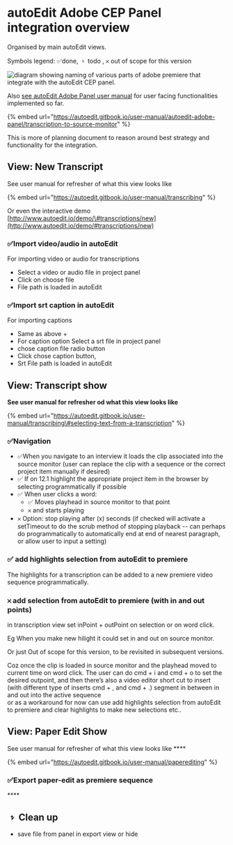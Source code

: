# autoEdit Adobe CEP Panel integration overview

Organised by main autoEdit views.

Symbols legend: ✅done,  𝥷 todo , 𐄂 out of scope for this version

![diagram showing naming of various parts of adobe premiere that integrate with the autoEdit CEP panel.](https://docs.google.com/drawings/d/snAH8rGwT5UU_JN-0RAfOTQ/image?w=624&h=411&rev=1&ac=1&parent=1NTQvPj6UOD6QLPQUworz0JN4vH31tCvT6ML1Ne6BLfE)

Also [see autoEdit Adobe Panel user manual](https://autoedit.gitbook.io/user-manual/autoedit-adobe-panel/transcription-to-source-monitor) for user facing functionalities implemented so far.

{% embed url="https://autoedit.gitbook.io/user-manual/autoedit-adobe-panel/transcription-to-source-monitor" %}

This is more of planning document to reason around best strategy and functionality for the integration.

## **View: New Transcript**

See user manual for refresher of what this view looks like

{% embed url="https://autoedit.gitbook.io/user-manual/transcribing" %}

Or even the interactive demo [http://www.autoedit.io/demo/\#transcriptions/new](http://www.autoedit.io/demo/#transcriptions/new)

### ✅Import video/audio in autoEdit

For importing video or audio for transcriptions

* Select a video or audio file in project panel
* Click on choose file
* File path is loaded in autoEdit

### ✅**Import srt caption in autoEdit**

For importing captions

* Same as above +
* For caption option Select a srt file in project panel
* chose caption file radio button
* Click chose caption button,
* Srt File path is loaded in autoEdit

## **View: Transcript show**

**See user manual for refresher od what this view looks like**  

{% embed url="https://autoedit.gitbook.io/user-manual/transcribing\#selecting-text-from-a-transcription" %}



### **✅Navigation**

* ✅When you navigate to an interview it loads the clip associated into the source monitor \(user can replace the clip with a sequence or the correct project item manually if desired\)
* ✅ If on 12.1 highlight the appropriate project item in the browser by selecting programmatically if possible
* ✅ When user clicks a word:
  * ✅ Moves playhead in source monitor to that point
  * 𐄂 and starts playing
* 𐄂 Option: stop playing after \(x\) seconds \(if checked will activate a setTimeout to do the scrub method of stopping playback -- can perhaps do programmatically to automatically end at end of nearest paragraph, or allow user to input a setting\)

### **✅ add highlights selection from autoEdit to premiere**

The highlights for a transcription can be added to a new premiere video sequence programmatically.

### **𐄂 add selection from autoEdit to premiere \(with in and out points\)**

in transcription view set inPoint + outPoint on selection or on word click.

Eg When you make new hilight it could set in and out on source monitor.

Or just Out of scope for this version, to be revisited in subsequent versions.

Coz once the clip is loaded in source monitor and the playhead moved to current time on word click. The user can do cmd + i and cmd + o to set the desired outpoint, and then there’s also a video editor short cut to insert \(with different type of inserts cmd +  , and cmd + .\) segment in between in and out into the active sequence  
or as a workaround for now can use  add highlights selection from autoEdit to premiere and clear highlights to make new selections etc..



## **View: Paper Edit Show**

See user manual for refresher of what this view looks like   ****

{% embed url="https://autoedit.gitbook.io/user-manual/paperediting" %}

### **✅Export paper-edit as premiere sequence**

\*\*\*\*

## **𝥷 Clean up**

* save file from panel in export view or hide


